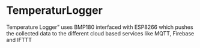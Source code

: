 # TemperaturLogger
Temperature Logger” uses BMP180 interfaced with ESP8266 which pushes the collected data to the different cloud based services like MQTT, Firebase and IFTTT
